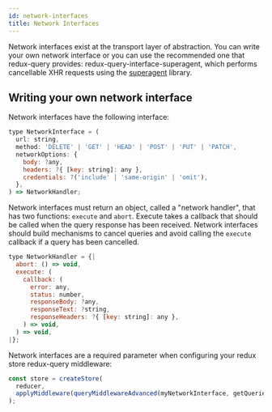 ```yaml
---
id: network-interfaces
title: Network Interfaces
---
```


Network interfaces exist at the transport layer of abstraction. You can write your own network interface or you can use the recommended one that redux-query provides: redux-query-interface-superagent, which performs cancellable XHR requests using the [superagent](https://github.com/visionmedia/superagent) library.

## Writing your own network interface

Network interfaces have the following interface:

```javascript
type NetworkInterface = (
  url: string,
  method: 'DELETE' | 'GET' | 'HEAD' | 'POST' | 'PUT' | 'PATCH',
  networkOptions: {
    body: ?any,
    headers: ?{ [key: string]: any },
    credentials: ?('include' | 'same-origin' | 'omit'),
  },
) => NetworkHandler;
```

Network interfaces must return an object, called a "network handler", that has two functions: `execute` and `abort`. Execute takes a callback that should be called when the query response has been received. Network interfaces should build mechanisms to cancel queries and avoid calling the `execute` callback if a query has been cancelled.

```javascript
type NetworkHandler = {|
  abort: () => void,
  execute: (
    callback: (
      error: any,
      status: number,
      responseBody: ?any,
      responseText: ?string,
      responseHeaders: ?{ [key: string]: any },
    ) => void,
  ) => void,
|};
```

Network interfaces are a required parameter when configuring your redux store redux-query middleware:

```javascript
const store = createStore(
  reducer,
  applyMiddleware(queryMiddlewareAdvanced(myNetworkInterface, getQueries, getEntities)),
);
```
